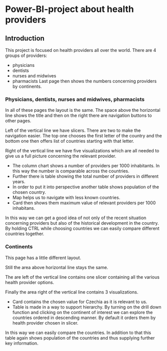 # Power-BI-project about health providers
## Introduction
This project is focused on health providers all over the world. There are 4 groups of providers:
* physicians
* dentists
* nurses and midwives
* pharmacists
Last page then shows the numbers concerning providers by continents.

### Physicians, dentists, nurses and midwives, pharmacists
In all of these pages the layout is the same. The space above the horizontal line shows the title and then on the right there are navigation buttons to other pages.

Left of the vertical line we have slicers. There are two to make the navigation easier. The top one chooses the first letter of the country and the bottom one then offers list of countries starting with that letter. 

Right of the vertical line we have five visualizations which are all needed to give us a full picture concerning the relevant provider. 
* The column chart shows a number of providers per 1000 inhabitants. In this way the number is comparable across the countries. 
* Further there is table showing the total number of providers in different years. 
* In order to put it into perspective another table shows population of the chosen country.
* Map helps us to navigate with less known countries.
* Card then shows them maximum value of relevant providers per 1000 inhabitans.

In this way we can get a good idea of not only of the recent situation concerning providers but also of the historical development in the country.
By holding CTRL while choosing countries we can easily compare different countries together.

### Continents
This page has a little different layout. 

Still the area above horizontal line stays the same.

The are left of the vertical line contains one slicer containing all the various health provider options.

Finally the area right of the vertical line contains 3 visualizations.
* Card contains the chosen value for Czechia as it is relevant to us.
* Table is made in a way to support hierarchy. By turning on the drill down function and clicking on the continent of interest we can explore the countries ordered in descending manner. By default it orders them by health provider chosen in slicer. 

In this way we can easily compare the countries. In addition to that this table again shows population of the countries and thus supplying further key information.
